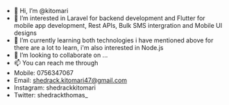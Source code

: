 - 👋 Hi, I’m @kitomari
- 👀 I’m interested in Laravel for backend development and Flutter for mobile app development, Rest APIs, Bulk SMS intergration and Mobile UI designs
- 🌱 I’m currently learning both technologies i have mentioned above for there are a lot to learn, i'm also interested in Node.js
- 💞️ I’m looking to collaborate on ...
- 📫 You can reach me through
-   Mobile: 0756347067
-   Email: shedrack.kitomari47@gmail.com
-   Instagram: shedrackkitomari
-   Twitter: shedrackthomas_

<!---
kitomari/kitomari is a ✨ special ✨ repository because its `README.md` (this file) appears on your GitHub profile.
You can click the Preview link to take a look at your changes.
--->
